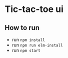 # Tic-tac-toe ui


## How to run

* run `npm install`
* run `npm run elm-install`
* run `npm start`
